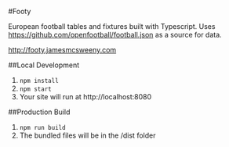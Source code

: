 #Footy

European football tables and fixtures built with Typescript.
Uses https://github.com/openfootball/football.json as a source for data.

http://footy.jamesmcsweeny.com

##Local Development

1. `npm install`
2. `npm start`  
3. Your site will run at http://localhost:8080

##Production Build

1. `npm run build`
2. The bundled files will be in the /dist folder